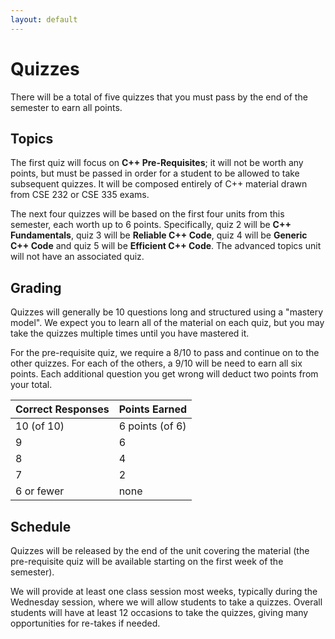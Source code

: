 ```yaml
---
layout: default
---
```


# Quizzes

There will be a total of five quizzes that you must pass by the end of the semester to earn all points.

## Topics

The first quiz will focus on **C++ Pre-Requisites**; it will not be worth any points, but must be passed in order for a student to be allowed to take subsequent quizzes.  It will be composed entirely of C++ material drawn from CSE 232 or CSE 335 exams.

The next four quizzes will be based on the first four units from this semester, each worth up to 6 points.  Specifically, quiz 2 will be **C++ Fundamentals**, quiz 3 will be **Reliable C++ Code**, quiz 4 will be **Generic C++ Code** and quiz 5 will be **Efficient C++ Code**.  The advanced topics unit will not have an associated quiz.

## Grading

Quizzes will generally be 10 questions long and structured using a "mastery model".  We expect you to learn all of the material on each quiz, but you may take the quizzes multiple times until you have mastered it.

For the pre-requisite quiz, we require a 8/10 to pass and continue on to the other quizzes.  For each of the others, a 9/10 will be need to earn all six points.  Each additional question you get wrong will deduct two points from your total. 

| Correct Responses | Points Earned |
| --- | --- |
| 10 (of 10) | 6 points (of 6) |
| 9 | 6 |
| 8 | 4 |
| 7 | 2 |
| 6 or fewer | none |

## Schedule

Quizzes will be released by the end of the unit covering the material (the pre-requisite quiz will be available starting on the first week of the semester).

We will provide at least one class session most weeks, typically during the Wednesday session, where we will allow students to take a quizzes.  Overall students will have at least 12 occasions to take the quizzes, giving many opportunities for re-takes if needed.